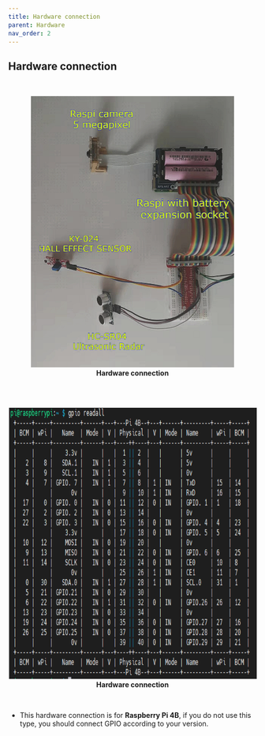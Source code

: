 ```yaml
---
title: Hardware connection
parent: Hardware
nav_order: 2
---
```


## Hardware connection
<br>
<p align="center">
  <img height = 550 src="../images/circuits.png">
  <br> 
  <b> Hardware connection </b>    
</p>
<br>

<br>
<p align="center">
  <img height = 550 src="../images/Hardware_Connection.png">
  <br> 
  <b> Hardware connection </b>    
</p>
<br>

* This hardware connection is for **Raspberry Pi 4B**, if you do not use this type, you should connect GPIO according to your version.
